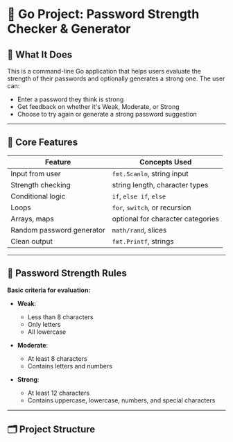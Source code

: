 # 🔐 Go Project: Password Strength Checker & Generator

## 🧠 What It Does

This is a command-line Go application that helps users evaluate the strength of their passwords and optionally generates a strong one. The user can:

- Enter a password they think is strong
- Get feedback on whether it's Weak, Moderate, or Strong
- Choose to try again or generate a strong password suggestion

---

## 🧱 Core Features

| Feature | Concepts Used |
|--------|---------------|
| Input from user | `fmt.Scanln`, string input |
| Strength checking | string length, character types |
| Conditional logic | `if`, `else if`, `else` |
| Loops | `for`, `switch`, or recursion |
| Arrays, maps | optional for character categories |
| Random password generator | `math/rand`, slices |
| Clean output | `fmt.Printf`, strings |

---

## 🔐 Password Strength Rules

**Basic criteria for evaluation:**

- **Weak**:  
  - Less than 8 characters  
  - Only letters  
  - All lowercase  

- **Moderate**:  
  - At least 8 characters  
  - Contains letters and numbers  

- **Strong**:  
  - At least 12 characters  
  - Contains uppercase, lowercase, numbers, and special characters  

---

## 🗂️ Project Structure

